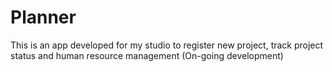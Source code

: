 # Planner
This is an app developed for my studio to register new project, track project status and human resource management
(On-going development)
